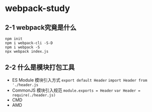 # webpack-study
## 2-1 webpack究竟是什么
```
npm init
npm i webpack-cli -S-D
npm i webpack -S
npx webpack index.js
```

## 2-2	什么是模块打包工具
- ES Module 模块引入方式
`export default Header` `import Header from './header.js`
- CommonJS 模块引入规范
`module.exports = Header` `var Header = require(./header.js)`
- CMD
- AMD
